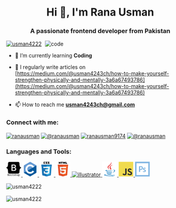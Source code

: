<h1 align="center">Hi 👋, I'm Rana Usman</h1>
<h3 align="center">A passionate frontend developer from Pakistan</h3>
<img align = "right" alt = "code" width = "400" src ="https://cdn.videoplasty.com/animation/chill-coding-programming-lo-fi-animation-stock-animation-21874-1024x576.jpg">

<p align="left"> <a href="https://github.com/ryo-ma/github-profile-trophy"><img src="https://github-profile-trophy.vercel.app/?username=usman4222" alt="usman4222" /></a> </p>

- 🌱 I’m currently learning **Coding**

- 📝 I regularly write articles on [https://medium.com/@usman4243ch/how-to-make-yourself-strengthen-physically-and-mentally-3a6a67493786](https://medium.com/@usman4243ch/how-to-make-yourself-strengthen-physically-and-mentally-3a6a67493786)

- 📫 How to reach me **usman4243ch@gmail.com**

<h3 align="left">Connect with me:</h3>
<p align="left">
<a href="https://twitter.com/ranausman" target="blank"><img align="center" src="https://raw.githubusercontent.com/rahuldkjain/github-profile-readme-generator/master/src/images/icons/Social/twitter.svg" alt="ranausman" height="30" width="40" /></a>
<a href="https://linkedin.com/in/@ranausman" target="blank"><img align="center" src="https://raw.githubusercontent.com/rahuldkjain/github-profile-readme-generator/master/src/images/icons/Social/linked-in-alt.svg" alt="@ranausman" height="30" width="40" /></a>
<a href="https://instagram.com/ranausman9174" target="blank"><img align="center" src="https://raw.githubusercontent.com/rahuldkjain/github-profile-readme-generator/master/src/images/icons/Social/instagram.svg" alt="ranausman9174" height="30" width="40" /></a>
<a href="https://medium.com/@ranausman" target="blank"><img align="center" src="https://raw.githubusercontent.com/rahuldkjain/github-profile-readme-generator/master/src/images/icons/Social/medium.svg" alt="@ranausman" height="30" width="40" /></a>
</p>

<h3 align="left">Languages and Tools:</h3>
<p align="left"> <a href="https://getbootstrap.com" target="_blank" rel="noreferrer"> <img src="https://raw.githubusercontent.com/devicons/devicon/master/icons/bootstrap/bootstrap-plain-wordmark.svg" alt="bootstrap" width="40" height="40"/> </a> <a href="https://www.cprogramming.com/" target="_blank" rel="noreferrer"> <img src="https://raw.githubusercontent.com/devicons/devicon/master/icons/c/c-original.svg" alt="c" width="40" height="40"/> </a> <a href="https://www.w3schools.com/css/" target="_blank" rel="noreferrer"> <img src="https://raw.githubusercontent.com/devicons/devicon/master/icons/css3/css3-original-wordmark.svg" alt="css3" width="40" height="40"/> </a> <a href="https://www.w3.org/html/" target="_blank" rel="noreferrer"> <img src="https://raw.githubusercontent.com/devicons/devicon/master/icons/html5/html5-original-wordmark.svg" alt="html5" width="40" height="40"/> </a> <a href="https://www.adobe.com/in/products/illustrator.html" target="_blank" rel="noreferrer"> <img src="https://www.vectorlogo.zone/logos/adobe_illustrator/adobe_illustrator-icon.svg" alt="illustrator" width="40" height="40"/> </a> <a href="https://www.java.com" target="_blank" rel="noreferrer"> <img src="https://raw.githubusercontent.com/devicons/devicon/master/icons/java/java-original.svg" alt="java" width="40" height="40"/> </a> <a href="https://developer.mozilla.org/en-US/docs/Web/JavaScript" target="_blank" rel="noreferrer"> <img src="https://raw.githubusercontent.com/devicons/devicon/master/icons/javascript/javascript-original.svg" alt="javascript" width="40" height="40"/> </a> <a href="https://www.photoshop.com/en" target="_blank" rel="noreferrer"> <img src="https://raw.githubusercontent.com/devicons/devicon/master/icons/photoshop/photoshop-line.svg" alt="photoshop" width="40" height="40"/> </a> </p>

<p><img align="center" src="https://github-readme-stats.vercel.app/api/top-langs?username=usman4222&show_icons=true&locale=en&layout=compact" alt="usman4222" /></p>

<p><img align="center" src="https://github-readme-streak-stats.herokuapp.com/?user=usman4222&" alt="usman4222" /></p>
